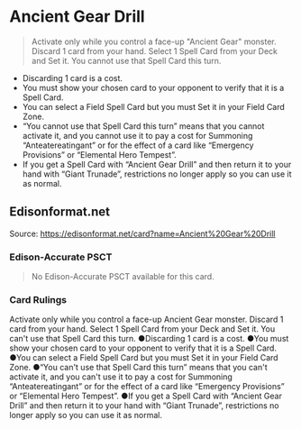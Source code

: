 # Ancient Gear Drill

> Activate only while you control a face-up "Ancient Gear" monster. Discard 1 card from your hand. Select 1 Spell Card from your Deck and Set it. You cannot use that Spell Card this turn.

*   Discarding 1 card is a cost.
*   You must show your chosen card to your opponent to verify that it is a Spell Card.
*   You can select a Field Spell Card but you must Set it in your Field Card Zone.
*   “You cannot use that Spell Card this turn” means that you cannot activate it, and you cannot use it to pay a cost for Summoning “Anteatereatingant” or for the effect of a card like “Emergency Provisions” or “Elemental Hero Tempest”.
*   If you get a Spell Card with “Ancient Gear Drill” and then return it to your hand with “Giant Trunade”, restrictions no longer apply so you can use it as normal.

## Edisonformat.net

Source: https://edisonformat.net/card?name=Ancient%20Gear%20Drill

### Edison-Accurate PSCT

> No Edison-Accurate PSCT available for this card.

### Card Rulings

Activate only while you control a face-up Ancient Gear monster. Discard 1 card from your hand. Select 1 Spell Card from your Deck and Set it. You can't use that Spell Card this turn.
●Discarding 1 card is a cost.
●You must show your chosen card to your opponent to verify that it is a Spell Card.
●You can select a Field Spell Card but you must Set it in your Field Card Zone.
●“You can't use that Spell Card this turn” means that you can't activate it, and you can't use it to pay a cost for Summoning “Anteatereatingant” or for the effect of a card like “Emergency Provisions” or “Elemental Hero Tempest”.
●If you get a Spell Card with “Ancient Gear Drill” and then return it to your hand with “Giant Trunade”, restrictions no longer apply so you can use it as normal.
            